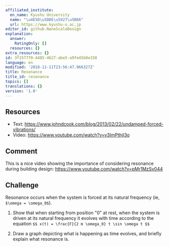 ```yaml
---
affiliated_institute:
  en_name: Kyushu University
  name: "\u4E5D\u5DDE\u5927\u5B66"
  url: https://www.kyushu-u.ac.jp
editor_id: github.NanoScaleDesign
explanation:
  answer:
    RatingOnly: []
  resources: {}
extra_resources: {}
id: 3f1577f0-4485-4627-abe5-a9fe45b0e338
language: en
modified: '2018-11-11T23:56:47.966327Z'
title: Resonance
title_id: resonance
topics: []
translations: {}
version: '1.0'
---
```


## Resources

- Text: https://www.johndcook.com/blog/2013/02/22/undamped-forced-vibrations/
- Video: https://www.youtube.com/watch?v=v3ImPthjI3o

## Comment
This is a nice video showing the importance of considering resonance during building design: https://www.youtube.com/watch?v=pMr1MzSv044

## Challenge
Resonance occurs when the system is forced at its natural frequency (ie, `$\omega = \omega_0$`).

1. Show that when starting from position "0" at rest, when the system is driven at its natural frequency it evolves with time according to the equation
`$$
    x(t) = \frac{F}{2 m \omega_0} t \sin \omega t
$$`

2. Draw a graph depicting what is happening as time evolves, and briefly explain what resonance is.
